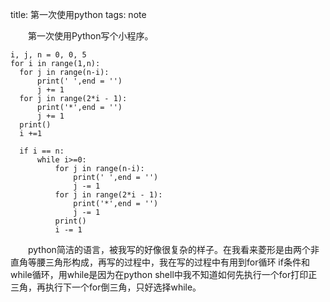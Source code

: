 title: 第一次使用python
tags: note

　　第一次使用Python写个小程序。  

    i, j, n = 0, 0, 5
    for i in range(1,n):
	  for j in range(n-i):
		  print(' ',end = '')
		  j += 1
	  for j in range(2*i - 1):
		  print('*',end = '')
		  j += 1
	  print()
	  i +=1

	  if i == n:
		  while i>=0:
			  for j in range(n-i):
				  print(' ',end = '')
				  j -= 1
			  for j in range(2*i - 1):
				  print('*',end = '')
				  j -= 1
			  print()
			  i -= 1



　　python简洁的语言，被我写的好像很复杂的样子。在我看来菱形是由两个非直角等腰三角形构成，再写的过程中，我在写的过程中有用到for循环 if条件和while循环，用while是因为在python shell中我不知道如何先执行一个for打印正三角，再执行下一个for倒三角，只好选择while。
